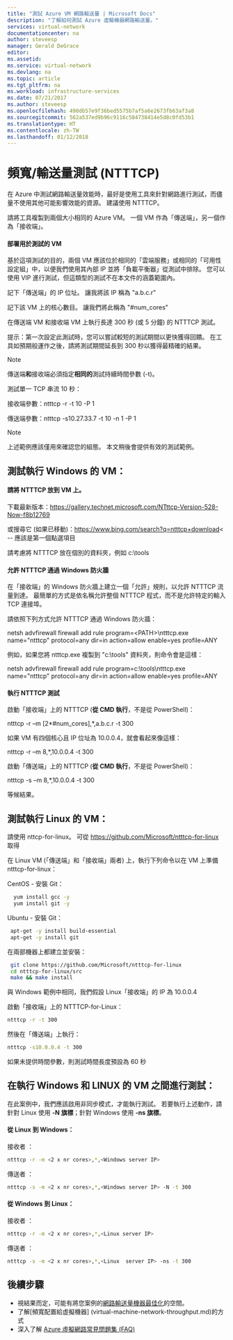 ```yaml
---
title: "測試 Azure VM 網路輸送量 | Microsoft Docs"
description: "了解如何測試 Azure 虛擬機器網路輸送量。"
services: virtual-network
documentationcenter: na
author: steveesp
manager: Gerald DeGrace
editor: 
ms.assetid: 
ms.service: virtual-network
ms.devlang: na
ms.topic: article
ms.tgt_pltfrm: na
ms.workload: infrastructure-services
ms.date: 07/21/2017
ms.author: steveesp
ms.openlocfilehash: 490db57e9f36bed5575b7af5a6e2673fb63af3a8
ms.sourcegitcommit: 562a537ed9b96c9116c504738414e5d8c0fd53b1
ms.translationtype: HT
ms.contentlocale: zh-TW
ms.lasthandoff: 01/12/2018
---
```

# <a name="bandwidththroughput-testing-ntttcp"></a>頻寬/輸送量測試 (NTTTCP)

在 Azure 中測試網路輸送量效能時，最好是使用工具來針對網路進行測試，而儘量不使用其他可能影響效能的資源。 建議使用 NTTTCP。

請將工具複製到兩個大小相同的 Azure VM。 一個 VM 作為「傳送端」，另一個作為「接收端」。

#### <a name="deploying-vms-for-testing"></a>部署用於測試的 VM
基於這項測試的目的，兩個 VM 應該位於相同的「雲端服務」或相同的「可用性設定組」中，以便我們使用其內部 IP 並將「負載平衡器」從測試中排除。 您可以使用 VIP 進行測試，但這類型的測試不在本文件的涵蓋範圍內。
 
記下「傳送端」的 IP 位址。 讓我將該 IP 稱為 "a.b.c.r"

記下該 VM 上的核心數目。 讓我們將此稱為 "\#num\_cores"
 
在傳送端 VM 和接收端 VM 上執行長達 300 秒 (或 5 分鐘) 的 NTTTCP 測試。

提示：第一次設定此測試時，您可以嘗試較短的測試期間以更快獲得回饋。 在工具如預期般運作之後，請將測試期間延長到 300 秒以獲得最精確的結果。

> [!NOTE]
> 傳送端**和**接收端必須指定**相同的**測試持續時間參數 (-t)。

測試單一 TCP 串流 10 秒：

接收端參數：ntttcp -r -t 10 -P 1

傳送端參數：ntttcp -s10.27.33.7 -t 10 -n 1 -P 1

> [!NOTE]
> 上述範例應該僅用來確認您的組態。 本文稍後會提供有效的測試範例。

## <a name="testing-vms-running-windows"></a>測試執行 Windows 的 VM：

#### <a name="get-ntttcp-onto-the-vms"></a>請將 NTTTCP 放到 VM 上。

下載最新版本：<https://gallery.technet.microsoft.com/NTttcp-Version-528-Now-f8b12769>

或搜尋它 (如果已移動)：<https://www.bing.com/search?q=ntttcp+download>\< -- 應該是第一個點選項目

請考慮將 NTTTCP 放在個別的資料夾，例如 c:\\tools

#### <a name="allow-ntttcp-through-the-windows-firewall"></a>允許 NTTTCP 通過 Windows 防火牆
在「接收端」的 Windows 防火牆上建立一個「允許」規則，以允許 NTTTCP 流量到達。 最簡單的方式是依名稱允許整個 NTTTCP 程式，而不是允許特定的輸入 TCP 連接埠。

請依照下列方式允許 NTTTCP 通過 Windows 防火牆：

netsh advfirewall firewall add rule program=\<PATH\>\\ntttcp.exe name="ntttcp" protocol=any dir=in action=allow enable=yes profile=ANY

例如，如果您將 ntttcp.exe 複製到 "c:\\tools" 資料夾，則命令會是這樣： 

netsh advfirewall firewall add rule program=c:\\tools\\ntttcp.exe name="ntttcp" protocol=any dir=in action=allow enable=yes profile=ANY

#### <a name="running-ntttcp-tests"></a>執行 NTTTCP 測試

啟動「接收端」上的 NTTTCP (**從 CMD 執行**，不是從 PowerShell)：

ntttcp -r –m [2\*\#num\_cores],\*,a.b.c.r -t 300

如果 VM 有四個核心且 IP 位址為 10.0.0.4，就會看起來像這樣：

ntttcp -r –m 8,\*,10.0.0.4 -t 300


啟動「傳送端」上的 NTTTCP (**從 CMD 執行**，不是從 PowerShell)：

ntttcp -s –m 8,\*,10.0.0.4 -t 300 

等候結果。


## <a name="testing-vms-running-linux"></a>測試執行 Linux 的 VM：

請使用 nttcp-for-linux。 可從 <https://github.com/Microsoft/ntttcp-for-linux> 取得

在 Linux VM (「傳送端」和「接收端」兩者) 上，執行下列命令以在 VM 上準備 ntttcp-for-linux：

CentOS - 安裝 Git：
``` bash
  yum install gcc -y  
  yum install git -y
```
Ubuntu - 安裝 Git：
``` bash
 apt-get -y install build-essential  
 apt-get -y install git
```
在兩部機器上都建立並安裝：
``` bash
 git clone https://github.com/Microsoft/ntttcp-for-linux
 cd ntttcp-for-linux/src
 make && make install
```

與 Windows 範例中相同，我們假設 Linux「接收端」的 IP 為 10.0.0.4

啟動「接收端」上的 NTTTCP-for-Linux：

``` bash
ntttcp -r -t 300
```

然後在「傳送端」上執行：

``` bash
ntttcp -s10.0.0.4 -t 300
```
 
如果未提供時間參數，則測試時間長度預設為 60 秒

## <a name="testing-between-vms-running-windows-and-linux"></a>在執行 Windows 和 LINUX 的 VM 之間進行測試：

在此案例中，我們應該啟用非同步模式，才能執行測試。 若要執行上述動作，請針對 Linux 使用 **-N 旗標**；針對 Windows 使用 **-ns 旗標**。

#### <a name="from-linux-to-windows"></a>從 Linux 到 Windows：

接收者 <Windows>：

``` bash
ntttcp -r -m <2 x nr cores>,*,<Windows server IP>
```

傳送者 <Linux>：

``` bash
ntttcp -s -m <2 x nr cores>,*,<Windows server IP> -N -t 300
```

#### <a name="from-windows-to-linux"></a>從 Windows 到 Linux：

接收者 <Linux>：

``` bash
ntttcp -r -m <2 x nr cores>,*,<Linux server IP>
```

傳送者 <Windows>：

``` bash
ntttcp -s -m <2 x nr cores>,*,<Linux  server IP> -ns -t 300
```

## <a name="next-steps"></a>後續步驟
* 視結果而定，可能有將您案例的[網路輸送量機器最佳化](virtual-network-optimize-network-bandwidth.md)的空間。
* 了解[頻寬配置給虛擬機器] (virtual-machine-network-throughput.md)的方式
* 深入了解 [Azure 虛擬網路常見問題集 (FAQ)](virtual-networks-faq.md)
